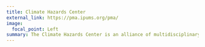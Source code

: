 ```yaml
---
title: Climate Hazards Center
external_link: https://pma.ipums.org/pma/
image:
  focal_point: Left
summary: The Climate Hazards Center is an alliance of multidisciplinary scientists and food security analysts utilizing climate and crop models, satellite-based earth observations, and socioeconomic data sets to predict and monitor droughts and food shortages among the world's most vulnerable populations. Through partnerships with [USAID](https://www.usaid.gov/), [USGS](https://www.usgs.gov/), and [FEWS NET](https://fews.net/), the CHC provides early warning to save lives and secure livelihoods. 
---
```


